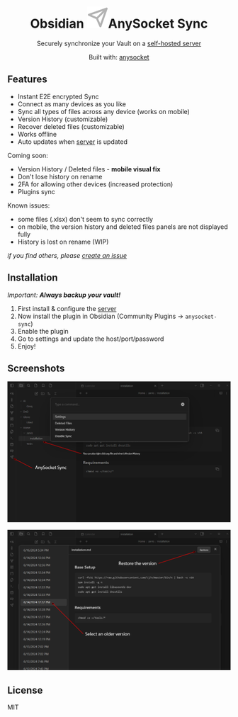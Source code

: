 <h1 align="center">Obsidian <img src="https://github.com/lynxaegon/obsidian-anysocket-sync/raw/master/icon.svg">AnySocket Sync</h1>
<p align="center">Securely synchronize your Vault on a <a href="https://github.com/lynxaegon/obsidian-anysocket-sync-server">self-hosted server</a></p>
<p align="center">Built with: <a href="https://github.com/lynxaegon/anysocket">anysocket</a></p>

<a name="features"></a>
## Features
* Instant E2E encrypted Sync
* Connect as many devices as you like
* Sync all types of files across any device (works on mobile)
* Version History (customizable)
* Recover deleted files (customizable)
* Works offline
* Auto updates when <a href="https://github.com/lynxaegon/obsidian-anysocket-sync-server">server</a> is updated

Coming soon:
* Version History / Deleted files - **mobile visual fix**
* Don't lose history on rename
* 2FA for allowing other devices (increased protection)
* Plugins sync

Known issues:
- some files (.xlsx) don't seem to sync correctly
- on mobile, the version history and deleted files panels are not displayed fully
- History is lost on rename (WIP)

_if you find others, please <a href="https://github.com/lynxaegon/obsidian-anysocket-sync/issues/new"> create an issue</a>_

## Installation
_Important: **Always backup your vault!**_
1. First install & configure the <a href="https://github.com/lynxaegon/obsidian-anysocket-sync-server">server</a>
2. Now install the plugin in Obsidian (Community Plugins -> `anysocket-sync`)
3. Enable the plugin
4. Go to settings and update the host/port/password
5. Enjoy!
   
## Screenshots
![Commands](https://github.com/lynxaegon/obsidian-anysocket-sync/raw/master/screenshots/info_1.png)

![Version History](https://github.com/lynxaegon/obsidian-anysocket-sync/raw/master/screenshots/info_2.png)


## License

MIT
